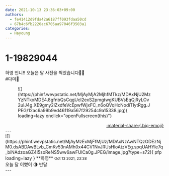 ```yaml
---
date: 2021-10-13 23:36:03+09:00
authors:
  - fe41412d9fda42a6187ff093fdaa50cd
  - 67b4c6fb2220ac6705aa97046f3503a1
categories:
  - Hayoung
---
```


# 1-19829044

<div class="post-container" markdown="1">
<div class="content-container md-sidebar__scrollwrap" markdown="1">

하영 언니!! 오늘은 달 사진을 찍었습니다🧸🌙<br>\#다미🌸
<figure markdown="1">
![](https://phinf.wevpstatic.net/MjAyMjA2MjhfMTkz/MDAxNjU2MzYzNTkxMDE4.8gfnbQsCqgUcI2exS2pmgtwgKUBVsEqQjRyLOv2uIJ4g.XE9gmy2lZxdfeVcEpwfWjxFC_n6oQVqHcNodiTIytRgg.JPEG/12ac6a99b9ed46119a567f29254c9a15338.jpg){ loading=lazy onclick="openFullscreen(this)"}
</figure>


</div>
</div>

<div style="text-align: right;" markdown="1">
<a href="https://weverse.io/fromis9/fanpost/1-19829044" style="text-align: right;">:material-share:{.big-emoji}</a>
</div>
---

<div class="comments-container md-sidebar__scrollwrap" markdown="1">
<div class="comment" markdown="1">
<div class='id-container' markdown="1">
![](https://phinf.wevpstatic.net/MjAyMzExMjFfMjUz/MDAxNzAwNTQzODEzNjM0.dsABDAwBLvb_CmKv53nAMh0x44CV1NvJRUsHloAtzVEg.spqUAHYle7q_biNAdzoaGZ4l5soReNS5ww6awFUlCa0g.JPEG/image.jpg?type=s72){ pfp loading=lazy }
**<span class="artist">하영</span>** <small>Oct 13 2021, 23:38</small><br>
</div>
<div class='comment-body' markdown="1">
오늘 달 이뻤어 🌗 반달
</div>
</div>
</div>
---
